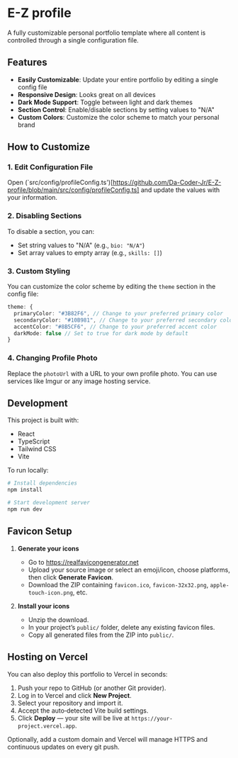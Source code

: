 
# E-Z profile 

A fully customizable personal portfolio template where all content is controlled through a single configuration file.

## Features

- **Easily Customizable**: Update your entire portfolio by editing a single config file
- **Responsive Design**: Looks great on all devices
- **Dark Mode Support**: Toggle between light and dark themes
- **Section Control**: Enable/disable sections by setting values to "N/A"
- **Custom Colors**: Customize the color scheme to match your personal brand

## How to Customize

### 1. Edit Configuration File

Open (`src/config/profileConfig.ts')[https://github.com/Da-Coder-Jr/E-Z-profile/blob/main/src/config/profileConfig.ts] and update the values with your information.

### 2. Disabling Sections

To disable a section, you can:

- Set string values to "N/A" (e.g., `bio: "N/A"`)
- Set array values to empty array (e.g., `skills: []`)

### 3. Custom Styling

You can customize the color scheme by editing the `theme` section in the config file:

```typescript
theme: {
  primaryColor: "#3B82F6", // Change to your preferred primary color
  secondaryColor: "#10B981", // Change to your preferred secondary color
  accentColor: "#8B5CF6", // Change to your preferred accent color
  darkMode: false // Set to true for dark mode by default
}
```

### 4. Changing Profile Photo

Replace the `photoUrl` with a URL to your own profile photo. You can use services like Imgur or any image hosting service.

## Development

This project is built with:
- React
- TypeScript
- Tailwind CSS
- Vite

To run locally:

```bash
# Install dependencies
npm install

# Start development server
npm run dev
```

##  Favicon Setup

1. **Generate your icons**  
   - Go to https://realfavicongenerator.net  
   - Upload your source image or select an emoji/icon, choose platforms, then click **Generate Favicon**.  
   - Download the ZIP containing `favicon.ico`, `favicon-32x32.png`, `apple-touch-icon.png`, etc.

2. **Install your icons**  
   - Unzip the download.  
   - In your project’s `public/` folder, delete any existing favicon files.  
   - Copy all generated files from the ZIP into `public/`.  

##  Hosting on Vercel

You can also deploy this portfolio to Vercel in seconds:

1. Push your repo to GitHub (or another Git provider).  
2. Log in to Vercel and click **New Project**.  
3. Select your repository and import it.  
4. Accept the auto‑detected Vite build settings.  
5. Click **Deploy** — your site will be live at `https://your-project.vercel.app`.  

Optionally, add a custom domain and Vercel will manage HTTPS and continuous updates on every git push.  

